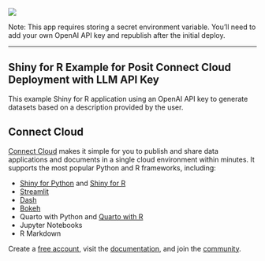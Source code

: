 [![](https://docs.posit.co/connect-cloud/images/cc-deploy.svg)](https://connect.posit.cloud/publish?framework=shiny&sourceRepositoryURL=https%3A%2F%2Fgithub.com%2Fposit-hosted%2Fexamples-shiny-r-llm&sourceRef=main&sourceRefType=branch&primaryFile=app.py&pythonVersion=3.11)

Note: This app requires storing a secret environment variable. You’ll need to add your own OpenAI API key and republish after the initial deploy.

---

## Shiny for R Example for Posit Connect Cloud Deployment with LLM API Key

This example Shiny for R application using an OpenAI API key to generate datasets based on a description provided by the user.

## Connect Cloud
[Connect Cloud](https://connect.posit.cloud/) makes it simple for you to publish and share data applications and documents in a single cloud environment within minutes. It supports the most popular Python and R frameworks, including:
* [Shiny for Python](https://docs.posit.co/connect-cloud/how-to/python/shiny-python.html) and [Shiny for R](https://docs.posit.co/connect-cloud/how-to/r/shiny-r.html)
* [Streamlit](https://docs.posit.co/connect-cloud/how-to/python/streamlit.html)
* [Dash](https://docs.posit.co/connect-cloud/how-to/python/dash.html)
* [Bokeh](https://docs.posit.co/connect-cloud/how-to/python/bokeh.html)
* Quarto with Python and [Quarto with R](https://docs.posit.co/connect-cloud/how-to/r/quarto-r.html)
* Jupyter Notebooks
* R Markdown

Create a [free account](https://connect.posit.cloud/), visit the [documentation](https://docs.posit.co/connect-cloud/), and join the [community](https://forum.posit.co/c/posit-professional-hosted/posit-connect-cloud/67). 




